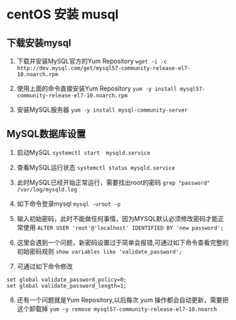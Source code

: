 # centOS 安装 musql
## 下载安装mysql

1. 下载并安装MySQL官方的Yum Repository
`wget -i -c http://dev.mysql.com/get/mysql57-community-release-el7-10.noarch.rpm`

2. 使用上面的命令直接安装Yum Repository
`yum -y install mysql57-community-release-el7-10.noarch.rpm`

3. 安装MySQL服务器
`yum -y install mysql-community-server`

## MySQL数据库设置 

1. 启动MySQL
`systemctl start  mysqld.service`

2. 查看MySQL运行状态
`systemctl status mysqld.service`

3. 此时MySQL已经开始正常运行，需要找出root的密码
`grep "password" /var/log/mysqld.log`

4. 如下命令登录mysql
`mysql -uroot -p`

5. 输入初始密码，此时不能做任何事情，因为MYSQL默认必须修改密码才能正常使用
`ALTER USER 'root'@'localhost' IDENTIFIED BY 'new password';`

6. 这里会遇到一个问题，新密码设置过于简单会报错,可通过如下命令查看完整的初始密码规则
`show variables like 'validate_password';`

7. 可通过如下命令修改
```
set global validate_password_policy=0;
set global validate_password_length=1;
```

8. 还有一个问题就是Yum Repository,以后每次 yum 操作都会自动更新，需要把这个卸载掉
`yum -y remove mysql57-community-release-el7-10.noarch`
